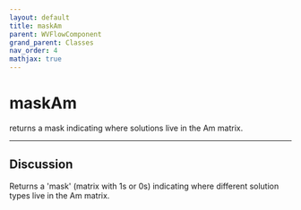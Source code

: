 ```yaml
---
layout: default
title: maskAm
parent: WVFlowComponent
grand_parent: Classes
nav_order: 4
mathjax: true
---
```


#  maskAm

returns a mask indicating where solutions live in the Am matrix.


---

## Discussion

  Returns a 'mask' (matrix with 1s or 0s) indicating where
  different solution types live in the Am matrix.
 
  
